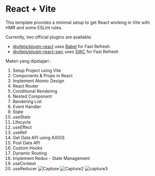 # React + Vite

This template provides a minimal setup to get React working in Vite with HMR and some ESLint rules.

Currently, two official plugins are available:

- [@vitejs/plugin-react](https://github.com/vitejs/vite-plugin-react/blob/main/packages/plugin-react/README.md) uses [Babel](https://babeljs.io/) for Fast Refresh
- [@vitejs/plugin-react-swc](https://github.com/vitejs/vite-plugin-react-swc) uses [SWC](https://swc.rs/) for Fast Refresh


Materi yang dipelajari :
1. Setup Project using Vite
2. Components & Props in React
3. Implement Atomic Design
4. React Router
5. Conditional Rendering
6. Nested Component
7. Rendering List
8. Event Handler
9. State
10. useState
11. Lifecycle
12. useEffect
13. useRef
14. Get Data API using AXIOS
15. Post Data API
16. Custom Hooks
17. Dynamic Routing
18. Implement Redux - State Management
19. useContext
20. useReducer
![Capture](https://github.com/driyoagung/study-reactjs/assets/135318551/d217f1d9-632f-44e9-be55-c464d46d5094)
![Capture2](https://github.com/driyoagung/study-reactjs/assets/135318551/85e6f34e-6f0f-4495-b122-a0f489a8ff09)
![capture3](https://github.com/driyoagung/study-reactjs/assets/135318551/ae13a612-4761-4dc5-87d3-008aab03ce6d)


